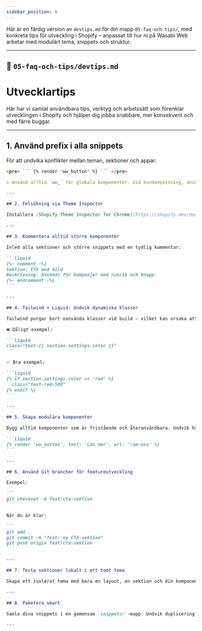 ```yaml
---
sidebar_position: 6
---
```


Här är en färdig version av `devtips.md` för din mapp `05-faq-och-tips/`, med konkreta tips för utveckling i Shopify – anpassat till hur ni på Wasabi Web arbetar med modulärt tema, snippets och struktur.

---

## 📄 `05-faq-och-tips/devtips.md`

# Utvecklartips

Här har vi samlat användbara tips, verktyg och arbetssätt som förenklar utvecklingen i Shopify och hjälper dig jobba snabbare, mer konsekvent och med färre buggar.

---

## 1. Använd prefix i alla snippets

För att undvika konflikter mellan teman, sektioner och appar:

````markdown
<pre> ``` {% render 'ww_button' %} ``` </pre>

> Använd alltid `ww_` för globala komponenter. Vid kundanpassning, använd kundinitialer, t.ex. `sm_custom-slider`.

---

## 2. Felsökning via Theme Inspector

Installera [Shopify Theme Inspector for Chrome](https://shopify.dev/docs/themes/tools/theme-inspector) för att analysera prestanda och renderingsproblem i Liquid.

---

## 3. Kommentera alltid större komponenter

Inled alla sektioner och större snippets med en tydlig kommentar:

```liquid
{%- comment -%}
Sektion: CTA med bild
Beskrivning: Används för kampanjer med rubrik och knapp.
{%- endcomment -%}
```

---

## 4. Tailwind + Liquid: Undvik dynamiska klasser

Tailwind purgar bort oanvända klasser vid build – vilket kan orsaka att vissa stilar inte fungerar:

❌ Dåligt exempel:

```liquid
class="text-{{ section.settings.color }}"
```

✅ Bra exempel:

```liquid
{% if section.settings.color == 'red' %}
  class="text-red-500"
{% endif %}
```

---

## 5. Skapa modulära komponenter

Bygg alltid komponenter som är fristående och återanvändbara. Undvik hårdkodad layout i sektioner – låt dem byggas upp av snippets:

```liquid
{% render 'ww_button', text: 'Läs mer', url: '/om-oss' %}
```

---

## 6. Använd Git brancher för featureutveckling

Exempel:

```
git checkout -b feat/cta-sektion
```

När du är klar:

```
git add .
git commit -m "feat: ny CTA-sektion"
git push origin feat/cta-sektion
```

---

## 7. Testa sektioner lokalt i ett tomt tema

Skapa ett isolerat tema med bara en layout, en sektion och din komponent. Perfekt för test & utveckling innan merge mot ett kundprojekt.

---

## 8. Paketera smart

Samla dina snippets i en gemensam `snippets/`-mapp. Undvik duplicering – skapa generiska komponenter som kan anpassas med `params`.

---
